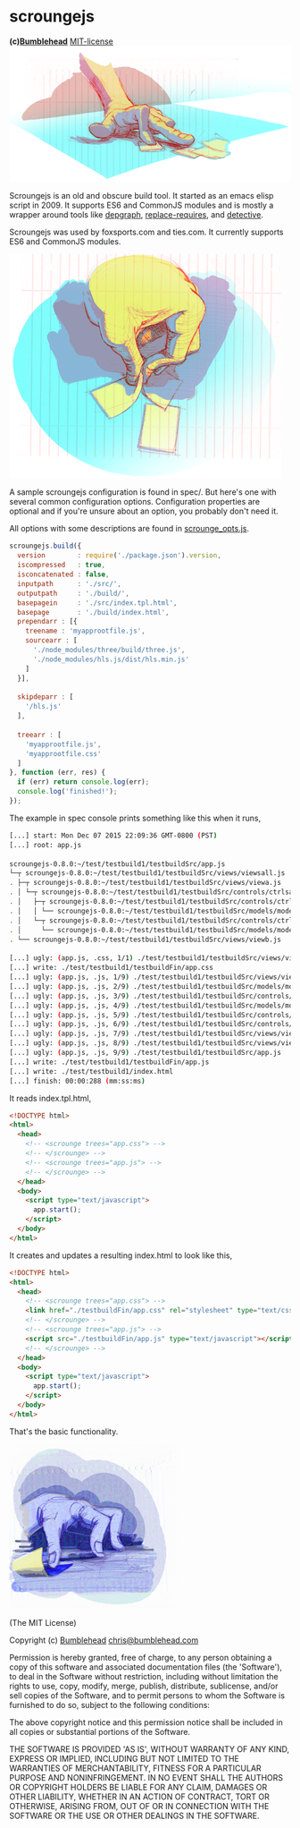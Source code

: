 scroungejs
===========
**(c)[Bumblehead][0]** [MIT-license](#license)
![scrounge](https://github.com/iambumblehead/scroungejs/raw/master/img/hand3.png)

Scroungejs is an old and obscure build tool. It started as an emacs elisp script in 2009. It supports ES6 and CommonJS modules and is mostly a wrapper around tools like [depgraph][1], [replace-requires][2], and [detective][5].

Scroungejs was used by foxsports.com and ties.com. It currently supports ES6 and CommonJS modules.

[0]: http://www.bumblehead.com                                     "bumblehead"
[1]: https://github.com/iambumblehead/depgraph                       "depgraph"
[2]: https://github.com/bendrucker/replace-requires          "replace-requires"
[3]: https://github.com/mishoo/UglifyJS2                             "uglifyjs2"
[4]: https://github.com/ForbesLindesay/umd                                "umd"
[5]: https://github.com/substack/node-detective                "node-detective"

![scrounge](https://github.com/iambumblehead/scroungejs/raw/master/img/hand10.png)

A sample scroungejs configuration is found in spec/. But here's one with several common configuration options. Configuration properties are optional and if you're unsure about an option, you probably don't need it.

All options with some descriptions are found in [scrounge_opts.js][6].

```javascript
scroungejs.build({
  version        : require('./package.json').version,
  iscompressed   : true,
  isconcatenated : false,
  inputpath      : './src/',
  outputpath     : './build/',
  basepagein     : './src/index.tpl.html',
  basepage       : './build/index.html',
  prependarr : [{
    treename : 'myapprootfile.js',
    sourcearr : [
      './node_modules/three/build/three.js',
      './node_modules/hls.js/dist/hls.min.js'
    ]
  }],

  skipdeparr : [
    '/hls.js'
  ],

  treearr : [
    'myapprootfile.js',
    'myapprootfile.css'
  ]
}, function (err, res) {
  if (err) return console.log(err);
  console.log('finished!');
});
```


The example in spec console prints something like this when it runs,
```bash
[...] start: Mon Dec 07 2015 22:09:36 GMT-0800 (PST)
[...] root: app.js

scroungejs-0.8.0:~/test/testbuild1/testbuildSrc/app.js
└─┬ scroungejs-0.8.0:~/test/testbuild1/testbuildSrc/views/viewsall.js
. ├─┬ scroungejs-0.8.0:~/test/testbuild1/testbuildSrc/views/viewa.js
. │ └─┬ scroungejs-0.8.0:~/test/testbuild1/testbuildSrc/controls/ctrlsall.js
. │   ├─┬ scroungejs-0.8.0:~/test/testbuild1/testbuildSrc/controls/ctrla.js
. │   │ └── scroungejs-0.8.0:~/test/testbuild1/testbuildSrc/models/modela.js
. │   └─┬ scroungejs-0.8.0:~/test/testbuild1/testbuildSrc/controls/ctrlb.js
. │     └── scroungejs-0.8.0:~/test/testbuild1/testbuildSrc/models/modelb.js
. └── scroungejs-0.8.0:~/test/testbuild1/testbuildSrc/views/viewb.js

[...] ugly: (app.js, .css, 1/1) ./test/testbuild1/testbuildSrc/views/viewa.css
[...] write: ./test/testbuild1/testbuildFin/app.css
[...] ugly: (app.js, .js, 1/9) ./test/testbuild1/testbuildSrc/views/viewb.js
[...] ugly: (app.js, .js, 2/9) ./test/testbuild1/testbuildSrc/models/modelb.js
[...] ugly: (app.js, .js, 3/9) ./test/testbuild1/testbuildSrc/controls/ctrlb.js
[...] ugly: (app.js, .js, 4/9) ./test/testbuild1/testbuildSrc/models/modela.js
[...] ugly: (app.js, .js, 5/9) ./test/testbuild1/testbuildSrc/controls/ctrla.js
[...] ugly: (app.js, .js, 6/9) ./test/testbuild1/testbuildSrc/controls/ctrlsall.js
[...] ugly: (app.js, .js, 7/9) ./test/testbuild1/testbuildSrc/views/viewa.js
[...] ugly: (app.js, .js, 8/9) ./test/testbuild1/testbuildSrc/views/viewsall.js
[...] ugly: (app.js, .js, 9/9) ./test/testbuild1/testbuildSrc/app.js
[...] write: ./test/testbuild1/testbuildFin/app.js
[...] write: ./test/testbuild1/index.html
[...] finish: 00:00:288 (mm:ss:ms)
```

It reads index.tpl.html,

```html
<!DOCTYPE html>
<html>
  <head>
    <!-- <scrounge trees="app.css"> -->
    <!-- </scrounge> -->
    <!-- <scrounge trees="app.js"> -->
    <!-- </scrounge> -->
  </head>
  <body>
    <script type="text/javascript">
      app.start();
    </script>
  </body>
</html>
```

It creates and updates a resulting index.html to look like this,
```html
<!DOCTYPE html>
<html>
  <head>
    <!-- <scrounge trees="app.css"> -->
    <link href="./testbuildFin/app.css" rel="stylesheet" type="text/css">
    <!-- </scrounge> -->
    <!-- <scrounge trees="app.js"> -->
    <script src="./testbuildFin/app.js" type="text/javascript"></script>
    <!-- </scrounge> -->
  </head>
  <body>
    <script type="text/javascript">
      app.start();
    </script>
  </body>
</html>
```

That's the basic functionality.


[6]: https://github.com/iambumblehead/scroungejs/blob/master/src/scrounge_opts.js  "scrounge_opts.js"


![scrounge](https://github.com/iambumblehead/scroungejs/raw/master/img/hand.png) 

(The MIT License)

Copyright (c) [Bumblehead][0] <chris@bumblehead.com>

Permission is hereby granted, free of charge, to any person obtaining a copy of this software and associated documentation files (the 'Software'), to deal in the Software without restriction, including without limitation the rights to use, copy, modify, merge, publish, distribute, sublicense, and/or sell copies of the Software, and to permit persons to whom the Software is furnished to do so, subject to the following conditions:

The above copyright notice and this permission notice shall be included in all copies or substantial portions of the Software.

THE SOFTWARE IS PROVIDED 'AS IS', WITHOUT WARRANTY OF ANY KIND, EXPRESS OR IMPLIED, INCLUDING BUT NOT LIMITED TO THE WARRANTIES OF MERCHANTABILITY, FITNESS FOR A PARTICULAR PURPOSE AND NONINFRINGEMENT. IN NO EVENT SHALL THE AUTHORS OR COPYRIGHT HOLDERS BE LIABLE FOR ANY CLAIM, DAMAGES OR OTHER LIABILITY, WHETHER IN AN ACTION OF CONTRACT, TORT OR OTHERWISE, ARISING FROM, OUT OF OR IN CONNECTION WITH THE SOFTWARE OR THE USE OR OTHER DEALINGS IN THE SOFTWARE.
